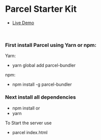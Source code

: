 # Parcel Starter Kit
* [Live Demo](https://parcelkit.surge.sh)
<br>

### First install Parcel using Yarn or npm:

Yarn:

* yarn global add parcel-bundler

npm:

* npm install -g parcel-bundler

### Next install all dependencies
* npm install or 
* yarn

To Start the server use 
* parcel index.html

